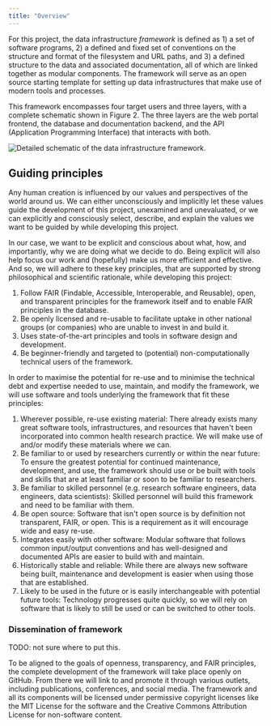 ```yaml
---
title: "Overview"
---
```


For this project, the data infrastructure *framework* is defined as 1) a
set of software programs, 2) a defined and fixed set of conventions on
the structure and format of the filesystem and URL paths, and 3) a
defined structure to the data and associated documentation, all of which
are linked together as modular components. The framework will serve as
an open source starting template for setting up data infrastructures
that make use of modern tools and processes.

This framework encompasses four target users and three layers, with a
complete schematic shown in Figure 2. The three layers are the web
portal frontend, the database and documentation backend, and the API
(Application Programming Interface) that interacts with both.

![Detailed schematic of the data infrastructure
framework.](/images/detailed-schematic.svg)

## Guiding principles

Any human creation is influenced by our values and perspectives of the
world around us. We can either unconsciously and implicitly let these
values guide the development of this project, unexamined and
unevaluated, or we can explicitly and consciously select, describe, and
explain the values we want to be guided by while developing this
project.

In our case, we want to be explicit and conscious about what, how, and
importantly, why we are doing what we decide to do. Being explicit will
also help focus our work and (hopefully) make us more efficient and
effective. And so, we will adhere to these key principles, that are
supported by strong philosophical and scientific rationale, while
developing this project:

1.  Follow FAIR (Findable, Accessible, Interoperable, and Reusable),
    open, and transparent principles for the framework itself and to
    enable FAIR principles in the database.
2.  Be openly licensed and re-usable to facilitate uptake in other
    national groups (or companies) who are unable to invest in and build
    it.
3.  Uses state-of-the-art principles and tools in software design and
    development.
4.  Be beginner-friendly and targeted to (potential) non-computationally
    technical users of the framework.

In order to maximise the potential for re-use and to minimise the
technical debt and expertise needed to use, maintain, and modify the
framework, we will use software and tools underlying the framework that
fit these principles:

1.  Wherever possible, re-use existing material: There already exists
    many great software tools, infrastructures, and resources that
    haven't been incorporated into common health research practice. We
    will make use of and/or modify these materials where we can.
2.  Be familiar to or used by researchers currently or within the near
    future: To ensure the greatest potential for continued maintenance,
    development, and use, the framework should use or be built with
    tools and skills that are at least familiar or soon to be familiar
    to researchers.
3.  Be familiar to skilled personnel (e.g. research software engineers,
    data engineers, data scientists): Skilled personnel will build this
    framework and need to be familiar with them.
4.  Be open source: Software that isn't open source is by definition not
    transparent, FAIR, or open. This is a requirement as it will
    encourage wide and easy re-use.
5.  Integrates easily with other software: Modular software that follows
    common input/output conventions and has well-designed and documented
    APIs are easier to build with and maintain.
6.  Historically stable and reliable: While there are always new
    software being built, maintenance and development is easier when
    using those that are established.
7.  Likely to be used in the future or is easily interchangeable with
    potential future tools: Technology progresses quite quickly, so we
    will rely on software that is likely to still be used or can be
    switched to other tools.

### Dissemination of framework

TODO: not sure where to put this.

To be aligned to the goals of openness, transparency, and FAIR
principles, the complete development of the framework will take place
openly on GitHub. From there we will link to and promote it through
various outlets, including publications, conferences, and social media.
The framework and all its components will be licensed under permissive
copyright licenses like the MIT License for the software and the
Creative Commons Attribution License for non-software content.

